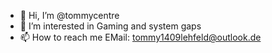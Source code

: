 - 👋 Hi, I’m @tommycentre
- 👀 I’m interested in Gaming and system gaps
- 📫 How to reach me EMail: tommy1409lehfeld@outlook.de

<!---
tommycentre/tommycentre is a ✨ special ✨ repository because its `README.md` (this file) appears on your GitHub profile.
You can click the Preview link to take a look at your changes.
--->
